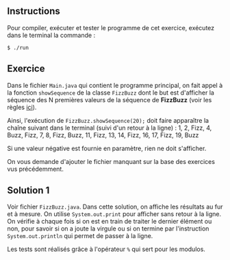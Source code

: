 
Instructions
--------------------------------------------------------------------------------

Pour compiler, exécuter et tester le programme de cet exercice, 
exécutez dans le terminal la commande :

    $ ./run


Exercice
--------------------------------------------------------------------------------

Dans le fichier `Main.java` qui contient le programme principal, on fait appel à la fonction `showSequence` de la classe `FizzBuzz` dont le but est d'afficher la séquence des N premières valeurs de la séquence de **FizzBuzz** (voir les règles [ici](https://en.wikipedia.org/wiki/Fizz_buzz)).

Ainsi, l'exécution de `FizzBuzz.showSequence(20);` doit faire apparaître la chaîne suivant dans le terminal (suivi d'un retour à la ligne) : 
1, 2, Fizz, 4, Buzz, Fizz, 7, 8, Fizz, Buzz, 11, Fizz, 13, 14, Fizz, 16, 17, Fizz, 19, Buzz

Si une valeur négative est fournie en paramètre, rien ne doit s'afficher.

On vous demande d'ajouter le fichier manquant sur la base des exercices vus précédemment. 

Solution 1
--------------------------------------------------------------------------------
Voir fichier `FizzBuzz.java`. Dans cette solution, on affiche les résultats au fur et à mesure. On utilise `System.out.print` pour afficher sans retour à la ligne. On vérifie à chaque fois si on est en train de traiter le dernier élément ou non, pour savoir si on a joute la virgule ou si on termine par l'instruction `System.out.println` qui permet de passer à la ligne. 

Les tests sont réalisés grâce à l'opérateur `%` qui sert pour les modulos.